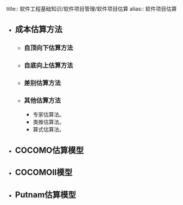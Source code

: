 title:: 软件工程基础知识/软件项目管理/软件项目估算
alias:: 软件项目估算

- ## 成本估算方法
	- ### 自顶向下估算方法
	- ### 自底向上估算方法
	- ### 差别估算方法
	- ### 其他估算方法
		- 专家估算法。
		- 类推估算法。
		- 算式估算法。
- ## COCOMO估算模型
- ## COCOMOII模型
- ## Putnam估算模型